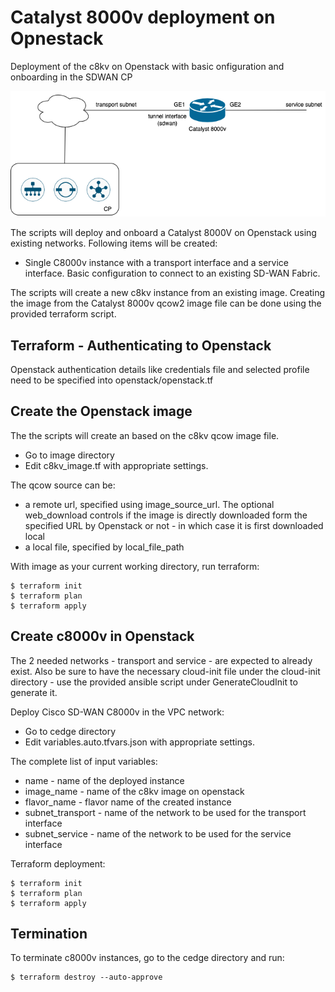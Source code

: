 # Catalyst 8000v deployment on Opnestack

Deployment of the c8kv on Openstack with basic onfiguration and onboarding in the SDWAN CP

![C8KV Deployment](../../cedge_deployment.png)

The scripts will deploy and onboard a Catalyst 8000V on Openstack using existing networks. Following items will be created:
- Single C8000v instance with a transport interface and a service interface. Basic configuration to connect to an existing SD-WAN Fabric. 

The scripts will create a new c8kv instance from an existing image. Creating the image from the Catalyst 8000v qcow2 image file can be done using the provided terraform script.



## Terraform - Authenticating to Openstack

Openstack authentication details like credentials file and selected profile need to be specified into openstack/openstack.tf


## Create the Openstack image 

The the scripts will create an based on the c8kv qcow image file.

- Go to image directory
- Edit c8kv_image.tf with appropriate settings.

The qcow source can be:
- a remote url, specified using image_source_url. The optional web_download controls if the image is directly downloaded form the specified URL by Openstack or not - in which case it is first downloaded local
- a local file, specified by local_file_path

With image as your current working directory, run terraform:
```
$ terraform init
$ terraform plan
$ terraform apply
```

## Create c8000v in Openstack

The 2 needed networks - transport and service - are expected to already exist. Also be sure to have the necessary cloud-init file under the cloud-init directory - use the provided ansible script under GenerateCloudInit to generate it.

Deploy Cisco SD-WAN C8000v in the VPC network:
- Go to cedge directory
- Edit variables.auto.tfvars.json with appropriate settings.


The complete list of input variables:
- name -  name of the deployed instance
- image_name - name of the c8kv image on openstack
- flavor_name - flavor name of the created instance
- subnet_transport - name of the network to be used for the transport interface
- subnet_service -  name of the network to be used for the service interface

Terraform deployment:
```
$ terraform init
$ terraform plan
$ terraform apply
```



## Termination

To terminate c8000v instances, go to the cedge directory and run:
```
$ terraform destroy --auto-approve
```


